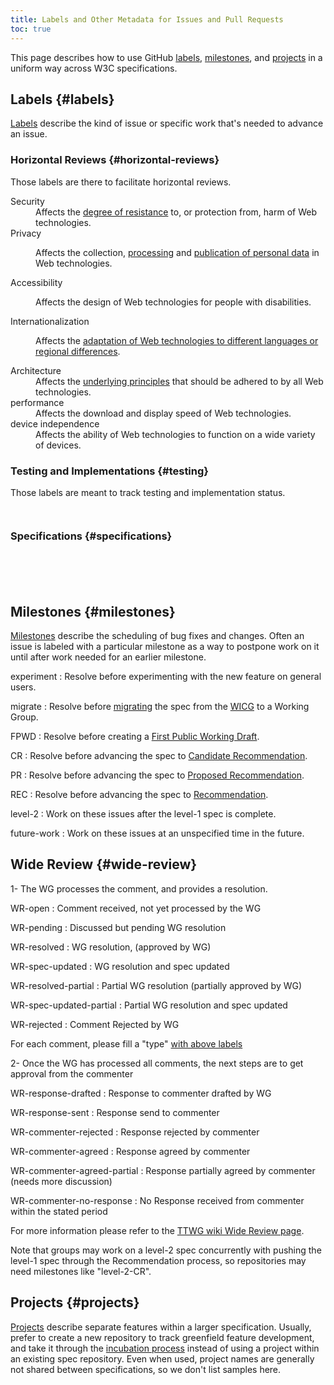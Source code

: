 ```yaml
---
title: Labels and Other Metadata for Issues and Pull Requests
toc: true
---
```


This page describes how to use GitHub [labels](#labels), [milestones](#milestones), and [projects](#projects) in a uniform way across W3C specifications.

## Labels {#labels}

[Labels](https://help.github.com/articles/creating-and-editing-labels-for-issues-and-pull-requests/) describe the kind of issue or specific work that's needed to advance an issue.

### Horizontal Reviews {#horizontal-reviews}

Those labels are there to facilitate horizontal reviews.

  <dl id="hr-labels">
    <dt class='security'>Security</dt>
    <dd>Affects the <a href='https://www.w3.org/TR/security-privacy-questionnaire/'>degree of resistance</a> to, or protection from, harm of Web technologies.</dd>
    <dt class='privacy'>Privacy</dt>
    <dd>
      <p>
        Affects the collection, <a href='https://w3c.github.io/fingerprinting-guidance/'>processing</a> and  <a href='https://www.w3.org/TR/security-privacy-questionnaire/'>publication of personal data</a> in Web technologies.
      </p>
    </dd>
    <dt class='a11y'>Accessibility</dt>
    <dd>
      <p>Affects the design of Web technologies for people with disabilities.</p>
    </dd>
    <dt class='i18n'>Internationalization</dt>
    <dd>
      <p>Affects the <a href='https://www.w3.org/International/review-request'>adaptation of Web technologies to different languages or regional differences</a>.</p>
    </dd>
    <dt class='tag'>Architecture</dt>
    <dd>Affects the <a href='https://w3ctag.github.io/design-principles/'>underlying principles</a> that should be adhered to by all Web technologies.</dd>
    <dt>performance</dt>
    <dd>Affects the download and display speed of Web technologies.</dd>
    <dt>device independence</dt>
    <dd>Affects the ability of Web technologies to function on a wide variety of devices.</dd>
  </dl>

### Testing and Implementations {#testing}

Those labels are meant to track testing and implementation status.

  <dl class='labels'>
    <dt data-label="needs tests"></dt>
    <dt data-label="needs implementation"></dt>
    <dt data-label="test:missing-coverage"></dt>
  </dl>

### Specifications {#specifications}

  <dl class='labels'>
    <dt data-label="editorial"></dt>
    <dt data-label="substantive"></dt>
    <dt data-label="bug"></dt>
    <dt data-label="enhancement"></dt>
    <dt data-label="help wanted"></dt>
    <dt data-label="Closed Rejected as Invalid"></dt>
    <dt data-label="Closed as Duplicate"></dt>
    <dt data-label="Closed Rejected as Wontfix"></dt>
    <dt data-label="w3c"></dt>
    <dt data-label="Errata"></dt>
    <dt data-label="ErratumRaised"></dt>
  </dl>

## Milestones {#milestones}

[Milestones](https://help.github.com/articles/tracking-the-progress-of-your-work-with-milestones/) describe the scheduling of bug fixes and changes. Often an issue is labeled with a particular milestone as a way to postpone work on it until after work needed for an earlier milestone.

experiment
: Resolve before experimenting with the new feature on general users.

migrate
: Resolve before [migrating](https://wicg.github.io/admin/intent-to-migrate.html) the spec from the [WICG](https://www.w3.org/community/wicg/) to a Working Group.

FPWD
: Resolve before creating a [First Public Working Draft](https://www.w3.org/2017/Process-20170301/#first-wd).

CR
: Resolve before advancing the spec to [Candidate Recommendation](https://www.w3.org/2017/Process-20170301/#candidate-rec).

PR
: Resolve before advancing the spec to [Proposed Recommendation](https://www.w3.org/2017/Process-20170301/#rec-pr).

REC
: Resolve before advancing the spec to [Recommendation](https://www.w3.org/2017/Process-20170301/#rec-publication).

level-2
: Work on these issues after the level-1 spec is complete.

future-work
: Work on these issues at an unspecified time in the future.

## Wide Review {#wide-review}

1- The WG processes the comment, and provides a resolution.

WR-open
: Comment received, not yet processed by the WG

WR-pending
: Discussed but pending WG resolution

WR-resolved
: WG resolution, (approved by WG)

WR-spec-updated
: WG resolution and spec updated

WR-resolved-partial
: Partial WG resolution (partially approved by WG)

WR-spec-updated-partial
: Partial WG resolution and spec updated

WR-rejected
: Comment Rejected by WG

For each comment, please fill a "type" [with above labels](#type)

2- Once the WG has processed all comments, the next steps are to get approval from the commenter

WR-response-drafted
: Response to commenter drafted by WG

WR-response-sent
: Response send to commenter

WR-commenter-rejected
: Response rejected by commenter

WR-commenter-agreed
: Response agreed by commenter

WR-commenter-agreed-partial
: Response partially agreed by commenter (needs more discussion)

WR-commenter-no-response
: No Response received from commenter within the stated period

For more information please refer to the [TTWG wiki Wide Review page](https://www.w3.org/wiki/TimedText/TTML2_Wide_Review).

Note that groups may work on a level-2 spec concurrently with pushing the level-1 spec through the Recommendation process, so repositories may need milestones like "level-2-CR".

## Projects {#projects}

[Projects](https://help.github.com/articles/tracking-the-progress-of-your-work-with-project-boards/) describe separate features within a larger specification. Usually, prefer to create a new repository to track greenfield feature development, and take it through the [incubation process](https://www.w3.org/blog/2015/07/wicg/) instead of using a project within an existing spec repository. Even when used, project names are generally not shared between specifications, so we don't list samples here.

<script>
// Expects an RRGGBB hex color without the '#'.
function isDark(rgbColor) {
  const r = parseInt(rgbColor.slice(0,2), 16);
  const g = parseInt(rgbColor.slice(2,4), 16);
  const b = parseInt(rgbColor.slice(4,6), 16);
  // The threshold value is where the contrast against white (luminance 1) is the same as the
  // contrast against black (luminance 0): 1.05/(threshold+.05) == (threshold+.05)/.05.
  return luminance(r,g,b) < 0.18;
}
// From https://www.w3.org/TR/WCAG21/#dfn-relative-luminance.
function linearize(component) {
  const fracComponent = component/255;
  if (fracComponent < 0.04045) return fracComponent/12.92;
  return Math.pow((fracComponent+0.055)/1.055, 2.4);
}
function luminance(r, g, b) {
  return .2126*linearize(r) + .7152*linearize(g) + .0722*linearize(b);
}

// Populate label descriptions.
(async function() {
  /** @type {Array} */
  const labels = await (await fetch("https://w3c.github.io/common-labels.json")).json();

  // Populate simple labels.
  for (const dt of document.querySelectorAll("[data-label]")) {
    const label = labels.find(l=>l.name === dt.dataset.label);
    if (!label) continue;
    dt.id = dt.dataset.label.replaceAll(/\W+/g, '-').toLowerCase();
    dt.style.backgroundColor = `#${label.color}`;
    dt.classList.add('tag');
    dt.classList.toggle('darkBg', isDark(label.color));
    dt.textContent = label.name;
    const dd = document.createElement('dd');
    if (label.longdesc) {
      dd.innerHTML = label.longdesc;
    } else {
      dd.textContent = label.description;
    }
    dt.insertAdjacentElement('afterend', dd);
  }

  // Populate horizontal reviews.
  const dts = document.querySelectorAll("#hr-labels dt");
  for (const dt of dts) {
    let className = dt.className;
    if (className) {
      let dd = dt.nextElementSibling;
      let entries = "<dl class='labels'>";
      labels.forEach(label => {
        if (label.name.indexOf(className) === 0) {
          let sublabel = label.name.substring(className.length+1);
          entries+= `<dt id='${label.name}' class='tag' style='background-color: #${label.color}'>
            <a href='https://github.com/${label.repo}/issues/?q=label%3A${sublabel}'>${label.name}</a></dt>
           <dd><p>${label.longdesc}</p><p>Color: #${label.color}</p></dd>`;
        }
      })
      let div = document.createElement("div");
      div.innerHTML = entries;
      dd.appendChild(div);
    }
  }
})();
</script>

<style>
  .darkBg { color: white; }
  dl.labels dt {
    border-radius: 1.5rem;
    padding: 0.15rem 0.8rem;
  }
</style>
